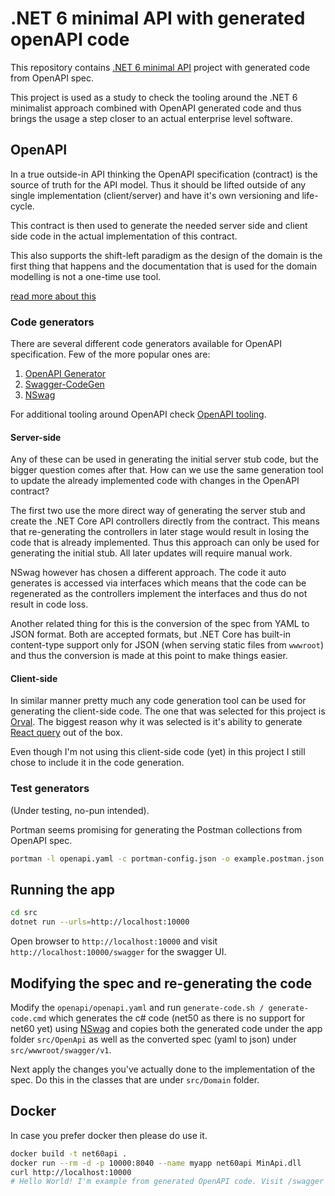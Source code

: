 # .NET 6 minimal API with generated openAPI code

This repository contains [.NET 6 minimal API](https://dotnetcoretutorials.com/2021/07/16/building-minimal-apis-in-net-6/) project with generated code from OpenAPI spec.

This project is used as a study to check the tooling around the .NET 6 minimalist approach combined with OpenAPI generated code and thus brings the usage a step closer to an actual enterprise level software.

## OpenAPI

In a true outside-in API thinking the OpenAPI specification (contract) is the source of truth for the API model. Thus it should be lifted outside of any single implementation (client/server) and have it's own versioning and life-cycle.

This contract is then used to generate the needed server side and client side code in the actual implementation of this contract.

This also supports the shift-left paradigm as the design of the domain is the first thing that happens and the documentation that is used for the domain modelling is not a one-time use tool.

[read more about this](https://swagger.io/blog/api-design/design-first-or-code-first-api-development/)

### Code generators

There are several different code generators available for OpenAPI specification. Few of the more popular ones are:

1. [OpenAPI Generator](https://github.com/OpenAPITools/openapi-generator)
2. [Swagger-CodeGen](https://github.com/swagger-api/swagger-codegen)
3. [NSwag](https://github.com/RicoSuter/NSwag)

For additional tooling around OpenAPI check [OpenAPI tooling](https://openapi.tools/).

#### Server-side

Any of these can be used in generating the initial server stub code, but the bigger question comes after that. How can we use the same generation tool to update the already implemented code with changes in the OpenAPI contract?

The first two use the more direct way of generating the server stub and create the .NET Core API controllers directly from the contract. This means that re-generating the controllers in later stage would result in losing the code that is already implemented. Thus this approach can only be used for generating the initial stub. All later updates will require manual work.

NSwag however has chosen a different approach. The code it auto generates is accessed via interfaces which means that the code can be regenerated as the controllers implement the interfaces and thus do not result in code loss.

Another related thing for this is the conversion of the spec from YAML to JSON format. Both are accepted formats, but .NET Core has built-in content-type support only for JSON (when serving static files from `wwwroot`) and thus the conversion is made at this point to make things easier.

#### Client-side

In similar manner pretty much any code generation tool can be used for generating the client-side code. The one that was selected for this project is [Orval](https://orval.dev/overview). The biggest reason why it was selected is it's ability to generate [React query](https://orval.dev/guides/react-query) out of the box.

Even though I'm not using this client-side code (yet) in this project I still chose to include it in the code generation.

### Test generators

(Under testing, no-pun intended).

Portman seems promising for generating the Postman collections from OpenAPI spec.

```bash
portman -l openapi.yaml -c portman-config.json -o example.postman.json --runNewman
```


## Running the app

```bash
cd src
dotnet run --urls=http://localhost:10000
```

Open browser to `http://localhost:10000` and visit `http://localhost:10000/swagger` for the swagger UI.

## Modifying the spec and re-generating the code

Modify the `openapi/openapi.yaml` and run `generate-code.sh / generate-code.cmd` which generates the c# code (net50 as there is no support for net60 yet) using [NSwag](https://github.com/RicoSuter/NSwag) and copies both the generated code under the app folder `src/OpenApi` as well as the converted spec (yaml to json) under `src/wwwroot/swagger/v1`.

Next apply the changes you've actually done to the implementation of the spec. Do this in the classes that are under `src/Domain` folder.

## Docker

In case you prefer docker then please do use it.

```bash
docker build -t net60api .
docker run --rm -d -p 10000:8040 --name myapp net60api MinApi.dll
curl http://localhost:10000
# Hello World! I'm example from generated OpenAPI code. Visit /swagger for the spec UI.%
```
